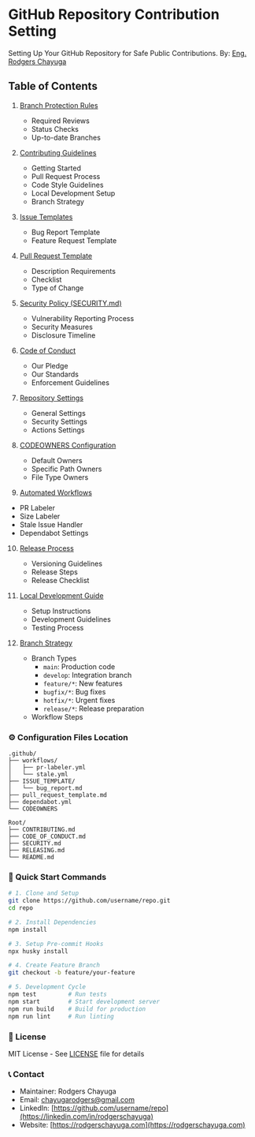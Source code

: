 # GitHub Repository Contribution Setting

Setting Up Your GitHub Repository for Safe Public Contributions.
By: [Eng. Rodgers Chayuga](https://www.github.com/RodgersChayuga)

## Table of Contents

1. [Branch Protection Rules](github-contribution-setup.md#1-branch-protection-rules)
   - Required Reviews
   - Status Checks
   - Up-to-date Branches

2. [Contributing Guidelines](github-contribution-setup.md#2-contributingmd)
   - Getting Started
   - Pull Request Process
   - Code Style Guidelines
   - Local Development Setup
   - Branch Strategy

3. [Issue Templates](github-contribution-setup.md#3-issue-templates)
   - Bug Report Template
   - Feature Request Template

4. [Pull Request Template](github-contribution-setup.md#4-pull-request-template)
   - Description Requirements
   - Checklist
   - Type of Change

5. [Security Policy (SECURITY.md)](github-contribution-setup.md#5-security-policy)
   - Vulnerability Reporting Process
   - Security Measures
   - Disclosure Timeline

6. [Code of Conduct](github-contribution-setup.md#6-code-of-conduct)
   - Our Pledge
   - Our Standards
   - Enforcement Guidelines

7. [Repository Settings](github-contribution-setup.md#7-repository-settings)
   - General Settings
   - Security Settings
   - Actions Settings

8. [CODEOWNERS Configuration](advanced-github-contribution-setup.md#8-codeowners-file)
   - Default Owners
   - Specific Path Owners
   - File Type Owners

9.  [Automated Workflows](advanced-github-contribution-setup.md#9-automated-workflows)
   - PR Labeler
   - Size Labeler
   - Stale Issue Handler
   - Dependabot Settings

10. [Release Process](advanced-github-contribution-setup.md#10-release-process-documentation)
    - Versioning Guidelines
    - Release Steps
    - Release Checklist

11. [Local Development Guide](advanced-github-contribution-setup.md#11-local-development-setup)
    - Setup Instructions
    - Development Guidelines
    - Testing Process

12. [Branch Strategy](advanced-github-contribution-setup.md#development-guidelines)
    - Branch Types
      - `main`: Production code
      - `develop`: Integration branch
      - `feature/*`: New features
      - `bugfix/*`: Bug fixes
      - `hotfix/*`: Urgent fixes
      - `release/*`: Release preparation
    - Workflow Steps

### ⚙️ Configuration Files Location
```
.github/
├── workflows/
│   ├── pr-labeler.yml
│   └── stale.yml
├── ISSUE_TEMPLATE/
│   └── bug_report.md
├── pull_request_template.md
├── dependabot.yml
└── CODEOWNERS

Root/
├── CONTRIBUTING.md
├── CODE_OF_CONDUCT.md
├── SECURITY.md
├── RELEASING.md
└── README.md
```

### 🔨 Quick Start Commands
```bash
# 1. Clone and Setup
git clone https://github.com/username/repo.git
cd repo

# 2. Install Dependencies
npm install

# 3. Setup Pre-commit Hooks
npx husky install

# 4. Create Feature Branch
git checkout -b feature/your-feature

# 5. Development Cycle
npm test         # Run tests
npm start        # Start development server
npm run build    # Build for production
npm run lint     # Run linting
```

### 📄 License
MIT License - See [LICENSE](LICENSE) file for details

### 📞 Contact
- Maintainer: Rodgers Chayuga
- Email: chayugarodgers@gmail.com
- LinkedIn: [https://github.com/username/repo](https://linkedin.com/in/rodgerschayuga)
- Website: [https://rodgerschayuga.com](https://rodgerschayuga.com)
